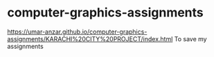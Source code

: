 # computer-graphics-assignments
https://umar-anzar.github.io/computer-graphics-assignments/KARACHI%20CITY%20PROJECT/index.html
To save my assignments
